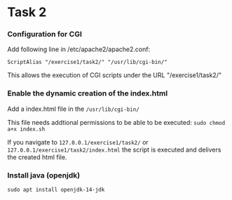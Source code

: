 # Task 2

### Configuration for CGI

Add following line in /etc/apache2/apache2.conf:

`ScriptAlias "/exercise1/task2/" "/usr/lib/cgi-bin/"`

This allows the execution of CGI scripts under the URL "/exercise1/task2/"

### Enable the dynamic creation of the index.html

Add a index.html file in the `/usr/lib/cgi-bin/` 

This file needs addtional permissions to be able to be executed: `sudo chmod a+x index.sh`

If you navigate to `127.0.0.1/exercise1/task2/` or `127.0.0.1/exercise1/task2/index.html` the script is executed and delivers the created html file.  


### Install java (openjdk)
`sudo apt install openjdk-14-jdk`